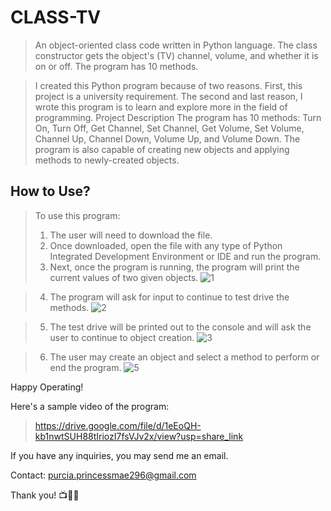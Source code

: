 # CLASS-TV
>An object-oriented class code written in Python language. The class constructor gets the object's (TV) channel, volume, and whether it is on or off. The program has 10 methods.

>I created this Python program because of two reasons. First, this project is a university requirement. The second and last reason, I wrote this program is to learn and explore more in the field of programming.
Project Description
The program has 10 methods: Turn On, Turn Off, Get Channel, Set Channel, Get Volume, Set Volume, Channel Up, Channel Down, Volume Up, and Volume Down. The program is also capable of creating new objects and applying methods to newly-created objects.

## How to Use?
>To use this program:
>1. The user will need to download the file.
>2. Once downloaded, open the file with any type of Python Integrated Development Environment or IDE and run the program.
>3. Next, once the program is running, the program will print the current values of two given objects.
![1](https://github.com/Ai-Mei/CLASS-TV/assets/129598147/dc54b5e7-fc66-46f5-a887-d3f0557edbb0)

>4. The program will ask for input to continue to test drive the methods.
>![2](https://github.com/Ai-Mei/CLASS-TV/assets/129598147/99703024-fa8a-44f3-8a87-6b6b13127cf7)

>5. The test drive will be printed out to the console and will ask the user to continue to object creation.
>![3](https://github.com/Ai-Mei/CLASS-TV/assets/129598147/46da4d82-2f23-4fb4-8ddc-e4246a038adf)

>6. The user may create an object and select a method to perform or end the program.
![5](https://github.com/Ai-Mei/CLASS-TV/assets/129598147/83ad8238-5471-4232-aa87-0e3592232cf1)



Happy Operating!

Here's a sample video of the program:

>https://drive.google.com/file/d/1eEoQH-kb1nwtSUH88tIriozI7fsVJv2x/view?usp=share_link


If you have any inquiries, you may send me an email.



Contact: purcia.princessmae296@gmail.com


Thank you! 📺🔌💽
